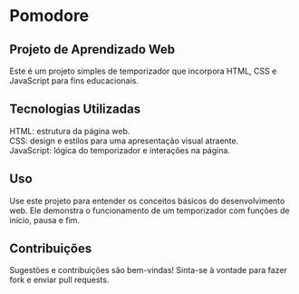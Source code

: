# Pomodore

## Projeto de Aprendizado Web
Este é um projeto simples de temporizador que incorpora HTML, CSS e JavaScript para fins educacionais.

## Tecnologias Utilizadas
HTML: estrutura da página web.<br>
CSS: design e estilos para uma apresentação visual atraente.<br>
JavaScript: lógica do temporizador e interações na página.

## Uso
Use este projeto para entender os conceitos básicos do desenvolvimento web. Ele demonstra o funcionamento de um temporizador com funções de início, pausa e fim.

## Contribuições
Sugestões e contribuições são bem-vindas! Sinta-se à vontade para fazer fork e enviar pull requests.
